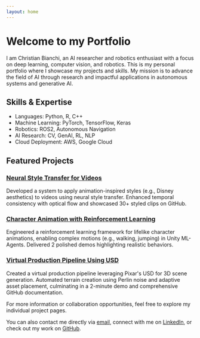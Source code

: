 ```yaml
---
layout: home
---
```


<div class="hero-section fade-in">
    <h1>Welcome to my Portfolio</h1>
    <p>I am Christian Bianchi, an AI researcher and robotics enthusiast with a focus on deep learning, computer vision, and robotics. This is my personal portfolio where I showcase my projects and skills. My mission is to advance the field of AI through research and impactful applications in autonomous systems and generative AI.</p>
</div>


<section class="skills-section fade-in">
    <h1>Skills & Expertise</h1>
    <ul>
        <li>Languages: Python, R, C++</li>
        <li>Machine Learning: PyTorch, TensorFlow, Keras</li>
        <li>Robotics: ROS2, Autonomous Navigation</li>
        <li>AI Research: CV, GenAI, RL, NLP</li>
        <li>Cloud Deployment: AWS, Google Cloud</li>
    </ul>
</section>

<section class="projects-section fade-in">
    <h1>Featured Projects</h1>
    <div class="project-cards">
        <div class="project-card">
            <h3><a href="projects/neural-style-transfer">Neural Style Transfer for Videos</a></h3>
            <p>Developed a system to apply animation-inspired styles (e.g., Disney aesthetics) to videos using neural style transfer. Enhanced temporal consistency with optical flow and showcased 30+ styled clips on GitHub.</p>
        </div>
        <div class="project-card">
            <h3><a href="projects/character-animation">Character Animation with Reinforcement Learning</a></h3>
            <p>Engineered a reinforcement learning framework for lifelike character animations, enabling complex motions (e.g., walking, jumping) in Unity ML-Agents. Delivered 2 polished demos highlighting realistic behaviors.</p>
        </div>
        <div class="project-card">
            <h3><a href="projects/virtual-production-pipeline">Virtual Production Pipeline Using USD</a></h3>
            <p>Created a virtual production pipeline leveraging Pixar's USD for 3D scene generation. Automated terrain creation using Perlin noise and adaptive asset placement, culminating in a 2-minute demo and comprehensive GitHub documentation.</p>
        </div>
    </div>
</section>


<section class="contact fade-in">
    <p>For more information or collaboration opportunities, feel free to explore my individual project pages.</p>
    <p>You can also contact me directly via <a href="mailto:ch.bianchi02@gmail.com">email</a>, connect with me on <a href="https://www.linkedin.com/in/christianbianchiit" target="_blank">LinkedIn</a>, or check out my work on <a href="https://github.com/Fascetta" target="_blank">GitHub</a>.</p>

</section>

